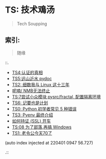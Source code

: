 # TS: 技术鳮汤
> Tech Soupping

## 索引:
> 随缘

::.

- [ TS4:认证的真相](191206-TS04-gitlabAPI-authentication.md)
- [ TS5:远山近水 pydoc](191214-TS05-handy-pydoc.md)
- [ TS2: 细数我与 Linux 这十三年](190815-tinylab-falcon-and-linux.md)
- [ 呢喃/ NMB无法终止](200904-ZoomQuiet-stop-NMB.md)
- [ TS:7尝试小众模块 pysrc/fractal, 配置隔离环境](200110-TS07-pyenv4fractal.md)
- [ TS6: 记要也是计划](191220-TS06-logging-as-plannin.md)
- [ TS0: Python 初学者常见 5 种错误](190725-TS0-5-beginner-mistakes-py.md)
- [ TS3: Pyenv 最终介绍](190919-pyenv-finally-intro.md)
- [ 如何持证 (SSL) 开车](190130-jump-into-ssl.md)
- [ TS:08 为了部落,再搞 Windows](200121-TS08-windows-demo-env.md)
- [ TS1: 老令公今天70了](190814-EKR-70th-birthday.md)

(auto index injected at 220401 0947 56.727) 

.::


